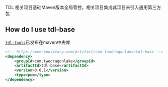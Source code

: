 TDL 相关项目基础Maven版本全局管控，相关项目集成此项目来引入通用第三方包

## How do I use tdl-base

[`tdl-tools`](https://mvnrepository.com/artifact/com.twodragonlake/tdl-base)已发布在maven中央库
```xml
<!-- https://mvnrepository.com/artifact/com.twodragonlake/tdl-base -->
<dependency>
    <groupId>com.twodragonlake</groupId>
    <artifactId>tdl-base</artifactId>
    <version>0.0.1</version>
    <type>pom</type>
</dependency>
```